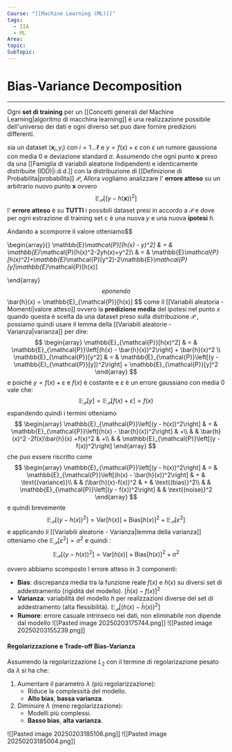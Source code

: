 ```yaml
---
Course: "[[Machine Learning (ML)]]"
tags:
  - IIA
  - ML
Area: 
topic: 
SubTopic:
---
```

# Bias-Variance Decomposition
---
Ogni __set di training__ per un [[Concetti generali del Machine Learning|algoritmo di macchina learning]] è una realizzazione possibile dell'universo dei dati e ogni diverso set puo dare fornire predizioni differenti. 

sia un dataset $(\mathbf{x}_i,y_i)$ con $i = 1 \dots \ell$ e $y=f(x)+\varepsilon$ con $\varepsilon$ un rumore gaussiona con media $0$ e deviazione standard $\sigma$. 
Assumendo che ogni punto $\mathbf{x}$ preso da una [[Famiglia di variabili aleatorie Indipendenti e identicamente distribuite (IDD)|i.d.d.]] con la distribuzione di [[Definizione di Probabilita|probabilita]] $\mathcal{P}$, Allora vogliamo analizzare l' __errore atteso__ su un arbitrario nuovo punto $\mathbf{x}$  ovvero $$\mathbb{E}_\mathcal{P}[(y-h(\mathbf{x}))^2]$$l' __errore atteso__ è su __TUTTI__ i possibili dataset presi in accordo a $\mathcal{P}$ e dove per ogni estrazione di training set c è una nuova $y$ e una nuova __ipotesi__ $h$.


Andando a scomporre il valore otteniamo$$
  
 \begin{array}{}
  \mathbb{E}_\mathcal{P}[(h(x) - y)^2]  & = &   \mathbb{E}_\mathcal{P}[h(x)^2-2yh(x)+y^2]\\ 
  & = &     \mathbb{E}_\mathcal{P}[h(x)^2]+\mathbb{E}_\mathcal{P}[y^2]-2\mathbb{E}_\mathcal{P}[y]\mathbb{E}_\mathcal{P}[h(x)]

\end{array}
  $$ e  ponendo $$
\bar{h}(x) = \mathbb{E}_{\mathcal{P}}[h(x)]
$$ come il [[Variabili aleatoria - Momenti|valore atteso]] ovvero la __predizione media__ del ipotesi nel punto $x$ quando questa è scelta da una dataset preso sulla distribuzione $\mathcal{P}$ , possiamo quindi usare il lemma della [[Variabili aleatorie - Varianza|varianza]] per dire: $$
\begin{array}
\mathbb{E}_{\mathcal{P}}[h(x)^2]  & = &  \mathbb{E}_{\mathcal{P}}\left[(h(x) - \bar{h}(x))^2\right] + \bar{h}(x)^2 \\
\mathbb{E}_{\mathcal{P}}[y^2]  & = &  \mathbb{E}_{\mathcal{P}}\left[(y - \mathbb{E}_{\mathcal{P}}[y])^2\right] + \mathbb{E}_{\mathcal{P}}[y]^2
\end{array}
$$e poiché $y=f(x)+\varepsilon$ e  $f(x)$ è costante e $\varepsilon$ è un errore gaussiano con media $0$  vale che: $$
\mathbb{E}_{\mathcal{P}}[y] = \mathbb{E}_{\mathcal{P}}[f(x) + \varepsilon] = f(x)
$$ espandendo quindi i termini otteniamo $$
\begin{array}
\mathbb{E}_{\mathcal{P}}\left[(y - h(x))^2\right]  & = &  
\mathbb{E}_{\mathcal{P}}\left[(h(x) - \bar{h}(x))^2\right] & +\\  
  & &  \bar{h}(x)^2 -2f(x)\bar{h}(x) +f(x)^2 & +\\ 
 &  &  \mathbb{E}_{\mathcal{P}}\left[(y - f(x))^2\right]
\end{array}
$$che puo essere riscritto come$$
\begin{array}
\mathbb{E}_{\mathcal{P}}\left[(y - h(x))^2\right]  & = &  
\mathbb{E}_{\mathcal{P}}\left[(h(x) - \bar{h}(x))^2\right]  & +  & \text{(variance)}\\  
&  &  (\bar{h}(x)-f(x))^2   & + &  \text{(bias)}^2\\ 
&  &  \mathbb{E}_{\mathcal{P}}\left[(y - f(x))^2\right]  &  & \text{(noise)}^2
\end{array}
$$ e quindi brevemente $$
\mathbb{E}_{\mathcal{P}}\left[(y - h(x))^2\right] = 
\text{Var}[h(x)] + \text{Bias}[h(x)]^2 + \mathbb{E}_{\mathcal{P}}[\varepsilon^2]
$$e applicando il [[Variabili aleatorie - Varianza|lemma della varianza]] otteniamo che  $\mathbb{E}_{\mathcal{P}}[\varepsilon^2] = \sigma^2$  e quindi :$$
\mathbb{E}_{\mathcal{P}}\left[(y - h(x))^2\right] = 
\text{Var}[h(x)] + \text{Bias}[h(x)]^2 + \sigma^2
$$

ovvero abbiamo scomposto l errore atteso in 3 componenti:
- **Bias**: discrepanza media tra la funzione reale $f(x)$ e $h(x)$ su diversi set di addestramento (rigidità del modello). $[\bar{h}(x)-f(x)]^2$
- **Varianza**: variabilità del modello $h$ per realizzazioni diverse del set di addestramento (alta flessibilità). $\mathbb{E}_{\mathcal{P}}\left[(h(x) - \bar{h}(x))^2\right]$
- **Rumore**: errore casuale intrinseco nei dati, non eliminabile non dipende dal modello
![[Pasted image 20250203175744.png]]
![[Pasted image 20250203155239.png]]



#### Regolarizzazione e Trade-off Bias-Varianza
Assumendo la regolarizzazione $L_2$ con il termine di regolarizazione pesato da $\lambda$ si ha che:
1. Aumentare il parametro $\lambda$ (più regolarizzazione):
   - Riduce la complessità del modello.
   - **Alto bias**, **bassa varianza**.
2. Diminuire $\lambda$ (meno regolarizzazione):
   - Modelli più complessi.
   - **Basso bias**, **alta varianza**.
     
![[Pasted image 20250203185106.png]]
![[Pasted image 20250203185004.png]]